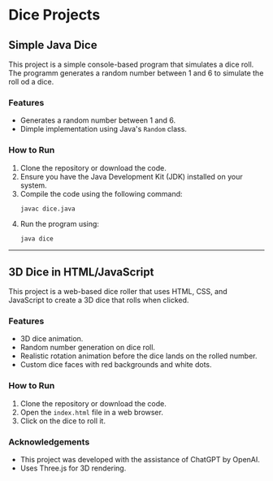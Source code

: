 # Dice Projects

## Simple Java Dice
This project is a simple console-based program that simulates a dice roll. The programm generates a random number between 1 and 6 to simulate the roll od a dice.

### Features
- Generates a random number between 1 and 6.
- Dimple implementation using Java's `Random` class.

### How to Run
1. Clone the repository or download the code.
2. Ensure you have the Java Development Kit (JDK) installed on your system.
3. Compile the code using the following command:
   ```bash
   javac dice.java
   ```
4. Run the program using:
    ```bash
    java dice
    ```
---

## 3D Dice in HTML/JavaScript
This project is a web-based dice roller that uses HTML, CSS, and JavaScript to create a 3D dice that rolls when clicked.

### Features
- 3D dice animation.
- Random number generation on dice roll.
- Realistic rotation animation before the dice lands on the rolled number.
- Custom dice faces with red backgrounds and white dots.

### How to Run
1. Clone the repository or download the code.
2. Open the `index.html` file in a web browser.
3. Click on the dice to roll it.

### Acknowledgements
- This project was developed with the assistance of ChatGPT by OpenAI.
- Uses Three.js for 3D rendering.